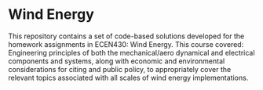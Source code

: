 # Wind Energy
This repository contains a set of code-based solutions developed for the homework assignments in ECEN430: Wind Energy.
This course covered: Engineering principles of both the mechanical/aero dynamical and electrical components and systems, 
along with economic and environmental considerations for citing and public policy, to appropriately cover the relevant 
topics associated with all scales of wind energy implementations.
